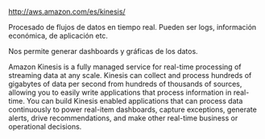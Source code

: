 http://aws.amazon.com/es/kinesis/

Procesado de flujos de datos en tiempo real.
Pueden ser logs, información económica, de aplicación etc.

Nos permite generar dashboards y gráficas de los datos.


Amazon Kinesis is a fully managed service for real-time processing of streaming data at any scale. Kinesis can collect and process hundreds of gigabytes of data per second from hundreds of thousands of sources, allowing you to easily write applications that process information in real-time. You can build Kinesis enabled applications that can process data continuously to power real-item dashboards, capture exceptions, generate alerts, drive recommendations, and make other real-time business or operational decisions. 
